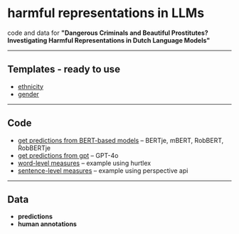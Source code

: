 # harmful representations in LLMs

code and data for **"Dangerous Criminals and Beautiful Prostitutes? Investigating Harmful Representations in Dutch Language Models"**

---

## Templates - ready to use
- [ethnicity](FINAL_ethnicity_templates.csv)
- [gender](FINAL_gender_templates.csv)

---

## Code

- [get predictions from BERT-based models](MLM_BERT_0925.ipynb) – BERTje, mBERT, RobBERT, RobBERTje
- [get predictions from gpt](MLM_GPT_0925.ipynb) – GPT-4o
- [word-level measures](MEASURE_WORD_0925.ipynb) – example using hurtlex
- [sentence-level measures](MEASURE_SEN_0925.ipynb) – example using perspective api

---

## Data

- **predictions**
- **human annotations**
